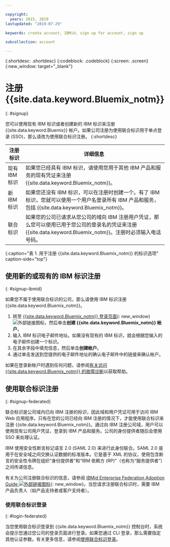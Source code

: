 ```yaml
---

copyright:
  years: 2015, 2019
lastupdated: "2019-07-29"

keywords: create account, IBMid, sign up for account, sign up

subcollection: account

---
```


{:shortdesc: .shortdesc}
{:codeblock: .codeblock}
{:screen: .screen}
{:new_window: target="_blank"}


# 注册 {{site.data.keyword.Bluemix_notm}}
{: #signup}

您可以使用现有 IBM 标识或者创建新的 IBM 标识来注册 {{site.data.keyword.Bluemix}} 帐户。如果公司注册为使用联合标识用于单点登录 (SSO)，那么请改为使用联合标识注册。
{:shortdesc}

| 注册标识 |详细信息|    
|-----------------|---------|
|现有 IBM 标识|如果您已经具有 IBM 标识，请使用您用于其他 IBM 产品和服务的现有凭证来注册 {{site.data.keyword.Bluemix_notm}}。|
|新 IBM 标识|如果您还没有 IBM 标识，可以在注册时创建一个。有了 IBM 标识，您就可以使用一个用户名登录所有 IBM 产品和服务，包括 {{site.data.keyword.Bluemix_notm}}。|
|联合标识|如果您的公司已请求从您公司的域向 IBM 注册用户凭证，那么您可以使用已用于您公司的登录名的凭证来注册 {{site.data.keyword.Bluemix_notm}}。注册时必须输入电话号码。|
{:caption="表 1. 用于注册 {{site.data.keyword.Bluemix_notm}} 的标识选项" caption-side="top"}

## 使用新的或现有的 IBM 标识注册
{: #signup-ibmid}

如果您不属于使用联合标识的公司，那么请使用 IBM 标识注册 {{site.data.keyword.Bluemix_notm}}。

1. 转至 [{{site.data.keyword.Bluemix_notm}} 登录页面](https://cloud.ibm.com/){: new_window} ![外部链接图标](../icons/launch-glyph.svg "外部链接图标")，然后单击**创建 {{site.data.keyword.Bluemix_notm}} 帐户**。
1. 输入 IBM 标识电子邮件地址。如果没有现有的 IBM 标识，就会根据您输入的电子邮件创建一个标识。
1. 在其余字段中填充信息，然后单击**创建帐户**。
1. 通过单击发送到您提供的电子邮件地址的确认电子邮件中的链接来确认帐户。

如果在登录新帐户时遇到任何问题，请参阅[有关访问 {{site.data.keyword.Bluemix_notm}} 的故障诊断](/docs/account?topic=account-accessing)以获取帮助。

## 使用联合标识注册
{: #signup-federated}

联合标识是公司域内已向 IBM 注册的标识，因此域和用户凭证可用于访问 IBM Web 应用程序。只有在您的公司已经向 IBM 注册的情况下，才能使用联合标识来注册 {{site.data.keyword.Bluemix_notm}}。通过向 IBM 注册公司域，用户可以使用现有公司用户凭证，登录到 IBM 产品和服务。公司的身份提供者随后会使用 SSO 来处理认证。

IBM 使用安全性断言标记语言 2.0 (SAML 2.0) 来进行此身份联合。SAML 2.0 是用于在安全域之间交换认证数据的标准版本。它是基于 XML 的协议，使用包含断言的安全性令牌在组织“身份提供者”和“IBM 依赖方 (RP)”（也称为“服务提供者”）之间传递信息。

有关为公司注册联合标识的信息，请参阅 [IBMid Enterprise Federation Adoption Guide ![外部链接图标](../icons/launch-glyph.svg)](https://ibm.box.com/v/IBMid-Federation-Guide){: new_window}。当您请求注册联合标识时，需要 IBM 产品负责人（如产品支持者或客户支持者）。

### 使用联合标识登录
{: #login-federated}

当您使用联合标识登录到 {{site.data.keyword.Bluemix_notm}} 控制台时，系统会提示您通过您公司的登录页面进行登录。如果您通过 CLI 登录，那么需要指定其他认证参数。有关更多信息，请参阅[使用联合标识登录](/docs/iam?topic=iam-federated_id)。
